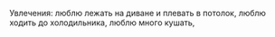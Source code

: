 Увлечения:
люблю лежать на диване и плевать в потолок,
люблю ходить до холодильника,
люблю много кушать,
